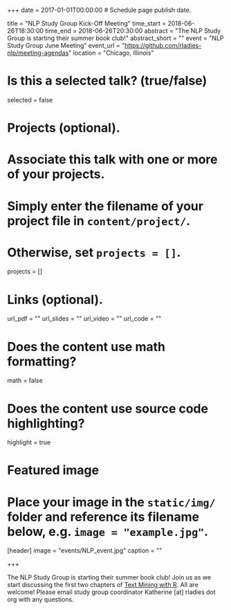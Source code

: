 +++
date = 2017-01-01T00:00:00  # Schedule page publish date.

title = "NLP Study Group Kick-Off Meeting"
time_start = 2018-06-26T18:30:00
time_end = 2018-06-26T20:30:00
abstract = "The NLP Study Group is starting their summer book club!"
abstract_short = ""
event = "NLP Study Group June Meeting"
event_url = "https://github.com/rladies-nlp/meeting-agendas"
location = "Chicago, Illinois"

# Is this a selected talk? (true/false)
selected = false

# Projects (optional).
#   Associate this talk with one or more of your projects.
#   Simply enter the filename of your project file in `content/project/`.
#   Otherwise, set `projects = []`.
projects = []

# Links (optional).
url_pdf = ""
url_slides = ""
url_video = ""
url_code = ""

# Does the content use math formatting?
math = false

# Does the content use source code highlighting?
highlight = true

# Featured image
# Place your image in the `static/img/` folder and reference its filename below, e.g. `image = "example.jpg"`.
[header]
image = "events/NLP_event.jpg"
caption = ""

+++

The NLP Study Group is starting their summer book club! Join us as we start discussing the first two chapters of [Text Mining with R](https://www.tidytextmining.com/). All are welcome! Please email study group coordinator Katherine [at] rladies dot org with any questions. 